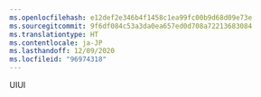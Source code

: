 ```yaml
---
ms.openlocfilehash: e12def2e346b4f1458c1ea99fc00b9d68d09e73e
ms.sourcegitcommit: 9f6df084c53a3da0ea657ed0d708a72213683084
ms.translationtype: HT
ms.contentlocale: ja-JP
ms.lasthandoff: 12/09/2020
ms.locfileid: "96974318"
---
```

<span data-ttu-id="04b24-101">UI</span><span class="sxs-lookup"><span data-stu-id="04b24-101">UI</span></span>
